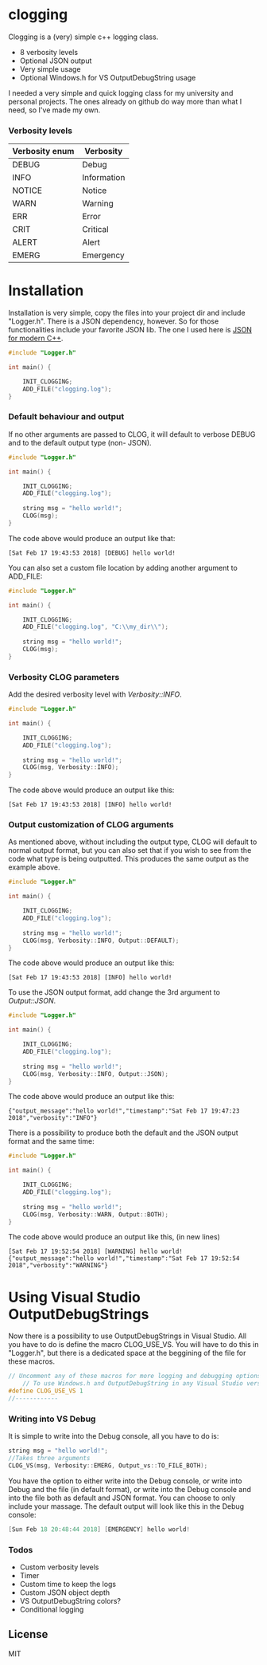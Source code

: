 # clogging

Clogging is a (very) simple c++ logging class.

  - 8 verbosity levels
  - Optional JSON output
  - Very simple usage
  - Optional Windows.h for VS OutputDebugString usage

I needed a very simple and quick logging class for my university and personal projects. The ones already on github do way more than what I need, so I've made my own.

### Verbosity levels

| Verbosity enum | Verbosity |
| ------ | ------ |
| DEBUG | Debug |
| INFO | Information |
| NOTICE | Notice |
| WARN | Warning |
| ERR | Error |
| CRIT | Critical |
| ALERT | Alert |
| EMERG | Emergency |

# Installation

Installation is very simple, copy the files into your project dir and include "Logger.h". There is a JSON dependency, however. So for those functionalities include your favorite JSON lib. The one I used here is [JSON for modern C++](https://github.com/nlohmann/json).

``` c++
#include "Logger.h"

int main() {

	INIT_CLOGGING;
	ADD_FILE("clogging.log");
}
```

### Default behaviour and output
If no other arguments are passed to CLOG, it will default to verbose DEBUG and to the default output type (non- JSON). 
``` c++
#include "Logger.h"

int main() {

	INIT_CLOGGING;
	ADD_FILE("clogging.log");
	
	string msg = "hello world!";
	CLOG(msg);
}
```

The code above would produce an output like that:

```
[Sat Feb 17 19:43:53 2018] [DEBUG] hello world!
```

You can also set a custom file location by adding another argument to ADD_FILE:

``` c++
#include "Logger.h"

int main() {

	INIT_CLOGGING;
	ADD_FILE("clogging.log", "C:\\my_dir\\");
	
	string msg = "hello world!";
	CLOG(msg);
}
```

### Verbosity CLOG parameters

Add the desired verbosity level with *Verbosity::INFO*.

``` c++
#include "Logger.h"

int main() {

	INIT_CLOGGING;
	ADD_FILE("clogging.log");
	
	string msg = "hello world!";
	CLOG(msg, Verbosity::INFO);
}
```
The code above would produce an output like this:

```
[Sat Feb 17 19:43:53 2018] [INFO] hello world!
```

### Output customization of CLOG arguments
As mentioned above, without including the output type, CLOG will default to normal output format, but you can also set that if you wish to see from the code what type is being outputted. This produces the same output as the example above.

``` c++
#include "Logger.h"

int main() {

	INIT_CLOGGING;
	ADD_FILE("clogging.log");
	
	string msg = "hello world!";
	CLOG(msg, Verbosity::INFO, Output::DEFAULT);
}
```
The code above would produce an output like this:
```
[Sat Feb 17 19:43:53 2018] [INFO] hello world!
```

To use the JSON output format, add change the 3rd argument to *Output::JSON*.

``` c++
#include "Logger.h"

int main() {

	INIT_CLOGGING;
	ADD_FILE("clogging.log");
	
	string msg = "hello world!";
	CLOG(msg, Verbosity::INFO, Output::JSON);
}
```
The code above would produce an output like this:
```
{"output_message":"hello world!","timestamp":"Sat Feb 17 19:47:23 2018","verbosity":"INFO"}
```

There is a possibility to produce both the default and the JSON output format and the same time:
``` c++
#include "Logger.h"

int main() {

	INIT_CLOGGING;
	ADD_FILE("clogging.log");
	
	string msg = "hello world!";
	CLOG(msg, Verbosity::WARN, Output::BOTH);
}
```
The code above would produce an output like this, (in new lines)
```
[Sat Feb 17 19:52:54 2018] [WARNING] hello world!
{"output_message":"hello world!","timestamp":"Sat Feb 17 19:52:54 2018","verbosity":"WARNING"}
```

# Using Visual Studio OutputDebugStrings
Now there is a possibility to use OutputDebugStrings in Visual Studio. All you have to do is define the macro CLOG_USE_VS. You will have to do this in "Logger.h", but there is a dedicated space at the beggining of the file for these macros.

```c++
// Uncomment any of these macros for more logging and debugging options.
	// To use Windows.h and OutputDebugString in any Visual Studio version.
#define CLOG_USE_VS 1 
//------------
```

### Writing into VS Debug
It is simple to write into the Debug console, all you have to do is:

```c++
string msg = "hello world!";
//Takes three arguments
CLOG_VS(msg, Verbosity::EMERG, Output_vs::TO_FILE_BOTH);
```
You have the option to either write into the Debug console, or write into Debug and the file (in default format), or write into the Debug console and into the file both as default and JSON format. You can choose to only include your massage. The default output will look like this in the Debug console:

```c++
[Sun Feb 18 20:48:44 2018] [EMERGENCY] hello world!
```

### Todos

 - Custom verbosity levels
 - Timer
 - Custom time to keep the logs
 - Custom JSON object depth
 - VS OutputDebugString colors?
 - Conditional logging

License
----

MIT
